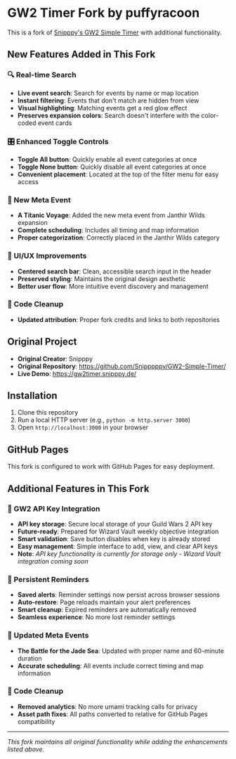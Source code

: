 # GW2 Timer Fork by puffyracoon

This is a fork of [Snipppy's GW2 Simple Timer](https://github.com/Snipppppy/GW2-Simple-Timer/) with additional functionality.

## New Features Added in This Fork

### 🔍 Real-time Search
- **Live event search**: Search for events by name or map location
- **Instant filtering**: Events that don't match are hidden from view
- **Visual highlighting**: Matching events get a red glow effect
- **Preserves expansion colors**: Search doesn't interfere with the color-coded event cards

### 🎛️ Enhanced Toggle Controls
- **Toggle All button**: Quickly enable all event categories at once
- **Toggle None button**: Quickly disable all event categories at once
- **Convenient placement**: Located at the top of the filter menu for easy access

### 🌊 New Meta Event
- **A Titanic Voyage**: Added the new meta event from Janthir Wilds expansion
- **Complete scheduling**: Includes all timing and map information
- **Proper categorization**: Correctly placed in the Janthir Wilds category

### 🎨 UI/UX Improvements
- **Centered search bar**: Clean, accessible search input in the header
- **Preserved styling**: Maintains the original design aesthetic
- **Better user flow**: More intuitive event discovery and management

### 🧹 Code Cleanup
- **Updated attribution**: Proper fork credits and links to both repositories

## Original Project
- **Original Creator**: Snipppy
- **Original Repository**: https://github.com/Snipppppy/GW2-Simple-Timer/
- **Live Demo**: https://gw2timer.snipppy.de/

## Installation
1. Clone this repository
2. Run a local HTTP server (e.g., `python -m http.server 3000`)
3. Open `http://localhost:3000` in your browser

## GitHub Pages
This fork is configured to work with GitHub Pages for easy deployment.

## Additional Features in This Fork

### 🔑 GW2 API Key Integration
- **API key storage**: Secure local storage of your Guild Wars 2 API key
- **Future-ready**: Prepared for Wizard Vault weekly objective integration
- **Smart validation**: Save button disables when key is already stored
- **Easy management**: Simple interface to add, view, and clear API keys
- **Note**: *API key functionality is currently for storage only - Wizard Vault integration coming soon*

### 🔔 Persistent Reminders
- **Saved alerts**: Reminder settings now persist across browser sessions
- **Auto-restore**: Page reloads maintain your alert preferences
- **Smart cleanup**: Expired reminders are automatically removed
- **Seamless experience**: No more lost reminder settings

### 🌊 Updated Meta Events
- **The Battle for the Jade Sea**: Updated with proper name and 60-minute duration
- **Accurate scheduling**: All events include correct timing and map information

### 🧹 Code Cleanup
- **Removed analytics**: No more umami tracking calls for privacy
- **Asset path fixes**: All paths converted to relative for GitHub Pages compatibility

---

*This fork maintains all original functionality while adding the enhancements listed above.*